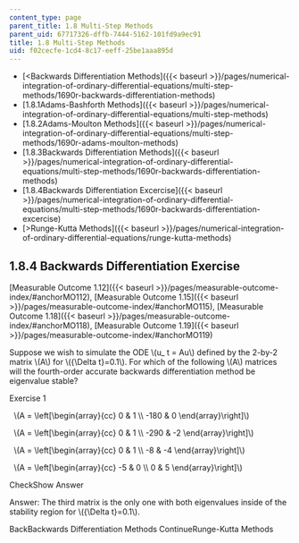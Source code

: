 ```yaml
---
content_type: page
parent_title: 1.8 Multi-Step Methods
parent_uid: 67717326-dffb-7444-5162-101fd9a9ec91
title: 1.8 Multi-Step Methods
uid: f02cecfe-1cd4-8c17-eeff-25be1aaa895d
---
```


*   [<Backwards Differentiation Methods]({{< baseurl >}}/pages/numerical-integration-of-ordinary-differential-equations/multi-step-methods/1690r-backwards-differentiation-methods)
*   [1.8.1Adams-Bashforth Methods]({{< baseurl >}}/pages/numerical-integration-of-ordinary-differential-equations/multi-step-methods)
*   [1.8.2Adams-Moulton Methods]({{< baseurl >}}/pages/numerical-integration-of-ordinary-differential-equations/multi-step-methods/1690r-adams-moulton-methods)
*   [1.8.3Backwards Differentiation Methods]({{< baseurl >}}/pages/numerical-integration-of-ordinary-differential-equations/multi-step-methods/1690r-backwards-differentiation-methods)
*   [1.8.4Backwards Differentiation Excercise]({{< baseurl >}}/pages/numerical-integration-of-ordinary-differential-equations/multi-step-methods/1690r-backwards-differentiation-excercise)
*   [\>Runge-Kutta Methods]({{< baseurl >}}/pages/numerical-integration-of-ordinary-differential-equations/runge-kutta-methods)

1.8.4 Backwards Differentiation Exercise
----------------------------------------

[Measurable Outcome 1.12]({{< baseurl >}}/pages/measurable-outcome-index/#anchorMO112), [Measurable Outcome 1.15]({{< baseurl >}}/pages/measurable-outcome-index/#anchorMO115), [Measurable Outcome 1.18]({{< baseurl >}}/pages/measurable-outcome-index/#anchorMO118), [Measurable Outcome 1.19]({{< baseurl >}}/pages/measurable-outcome-index/#anchorMO119)

Suppose we wish to simulate the ODE \\(u\_ t = Au\\) defined by the 2-by-2 matrix \\(A\\) for \\({\\Delta t}=0.1\\). For which of the following \\(A\\) matrices will the fourth-order accurate backwards differentiation method be eigenvalue stable?

Exercise 1

&nbsp; \\(A = \\left\[\\begin{array}{cc} 0 & 1 \\\\ -180 & 0 \\end{array}\\right\]\\) &nbsp;

&nbsp; \\(A = \\left\[\\begin{array}{cc} 0 & 1 \\\\ -290 & -2 \\end{array}\\right\]\\) &nbsp;

&nbsp; \\(A = \\left\[\\begin{array}{cc} 0 & 1 \\\\ -8 & -4 \\end{array}\\right\]\\) &nbsp;

&nbsp; \\(A = \\left\[\\begin{array}{cc} -5 & 0 \\\\ 0 & 5 \\end{array}\\right\]\\) &nbsp;

CheckShow Answer

Answer: The third matrix is the only one with both eigenvalues inside of the stability region for \\({\\Delta t}=0.1\\).

BackBackwards Differentiation Methods ContinueRunge-Kutta Methods